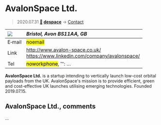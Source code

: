 # AvalonSpace Ltd.
> 2020.07.31 **[🚀](../index/index.md) [despace](index.md)** → [Contact](contact.md)

|[![](f/contact/a/avalonspace_logo1_thumb.jpg)](f/contact/a/avalonspace_logo1.png)|*Bristol, Avon BS11AA, GB*|
|:--|:--|
|E‑mail|<mark>noemail</mark>|
|Link|<http://www.avalon-space.co.uk/><br> <https://www.linkedin.com/company/avalonspace/>|
|Tel|<mark>noworkphone</mark>, ℻: …|

**AvalonSpace Ltd.** is a startup intending to vertically launch low-cost orbital payloads from the UK. AvalonSpace's mission is to provide efficient, green and cost-effective UK launches utilising emerging technologies. Founded 2019.07.15.

<p style="page-break-after:always"> </p>

## AvalonSpace Ltd., comments

…

